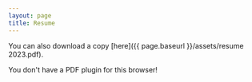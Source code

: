 ```yaml
---
layout: page
title: Resume
---
```


You can also download a copy [here]({{ page.baseurl }}/assets/resume 2023.pdf).

<object class="resume" data="{{ page.baseurl }}/assets/resume 2023.pdf" type="application/pdf" width="100%">

  <p>You don't have a PDF plugin for this browser!</p>

</object>

